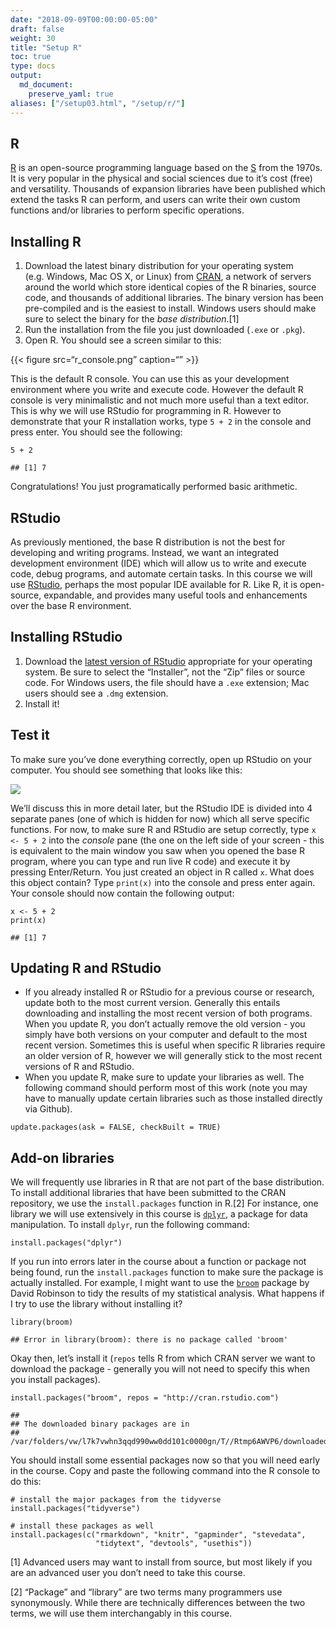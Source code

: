 ```yaml
---
date: "2018-09-09T00:00:00-05:00"
draft: false
weight: 30
title: "Setup R"
toc: true
type: docs
output:
  md_document:
    preserve_yaml: true
aliases: ["/setup03.html", "/setup/r/"]
---
```


## R

[R](https://www.r-project.org/) is an open-source programming language
based on the [S](https://en.wikipedia.org/wiki/S_(programming_language))
from the 1970s. It is very popular in the physical and social sciences
due to it’s cost (free) and versatility. Thousands of expansion
libraries have been published which extend the tasks R can perform, and
users can write their own custom functions and/or libraries to perform
specific operations.

## Installing R

1.  Download the latest binary distribution for your operating system
    (e.g. Windows, Mac OS X, or Linux) from
    [CRAN](https://cran.rstudio.com/), a network of servers around the
    world which store identical copies of the R binaries, source code,
    and thousands of additional libraries. The binary version has been
    pre-compiled and is the easiest to install. Windows users should
    make sure to select the binary for the *base distribution*.[1]
2.  Run the installation from the file you just downloaded (`.exe` or
    `.pkg`).
3.  Open R. You should see a screen similar to this:

{{&lt; figure src=“r\_console.png” caption=“” &gt;}}

This is the default R console. You can use this as your development
environment where you write and execute code. However the default R
console is very minimalistic and not much more useful than a text
editor. This is why we will use RStudio for programming in R. However to
demonstrate that your R installation works, type `5 + 2` in the console
and press enter. You should see the following:

    5 + 2

    ## [1] 7

Congratulations! You just programatically performed basic arithmetic.

## RStudio

As previously mentioned, the base R distribution is not the best for
developing and writing programs. Instead, we want an integrated
development environment (IDE) which will allow us to write and execute
code, debug programs, and automate certain tasks. In this course we will
use [RStudio](https://www.rstudio.com/products/RStudio/), perhaps the
most popular IDE available for R. Like R, it is open-source, expandable,
and provides many useful tools and enhancements over the base R
environment.

## Installing RStudio

1.  Download the [latest version of
    RStudio](https://www.rstudio.com/products/rstudio/download/)
    appropriate for your operating system. Be sure to select the
    “Installer”, not the “Zip” files or source code. For Windows users,
    the file should have a `.exe` extension; Mac users should see a
    `.dmg` extension.
2.  Install it!

## Test it

To make sure you’ve done everything correctly, open up RStudio on your
computer. You should see something that looks like this:

![](https://docs.posit.co/ide/user/ide/get-started/images/rstudio-panes-labeled.jpeg)

We’ll discuss this in more detail later, but the RStudio IDE is divided
into 4 separate panes (one of which is hidden for now) which all serve
specific functions. For now, to make sure R and RStudio are setup
correctly, type `x <- 5 + 2` into the *console* pane (the one on the
left side of your screen - this is equivalent to the main window you saw
when you opened the base R program, where you can type and run live R
code) and execute it by pressing Enter/Return. You just created an
object in R called `x`. What does this object contain? Type `print(x)`
into the console and press enter again. Your console should now contain
the following output:

    x <- 5 + 2
    print(x)

    ## [1] 7

## Updating R and RStudio

- If you already installed R or RStudio for a previous course or
  research, update both to the most current version. Generally this
  entails downloading and installing the most recent version of both
  programs. When you update R, you don’t actually remove the old
  version - you simply have both versions on your computer and default
  to the most recent version. Sometimes this is useful when specific R
  libraries require an older version of R, however we will generally
  stick to the most recent versions of R and RStudio.
- When you update R, make sure to update your libraries as well. The
  following command should perform most of this work (note you may have
  to manually update certain libraries such as those installed directly
  via Github).

<!-- -->

    update.packages(ask = FALSE, checkBuilt = TRUE)

## Add-on libraries

We will frequently use libraries in R that are not part of the base
distribution. To install additional libraries that have been submitted
to the CRAN repository, we use the `install.packages` function in R.[2]
For instance, one library we will use extensively in this course is
[`dplyr`](https://cran.r-project.org/web/packages/dplyr/index.html), a
package for data manipulation. To install `dplyr`, run the following
command:

    install.packages("dplyr")

If you run into errors later in the course about a function or package
not being found, run the `install.packages` function to make sure the
package is actually installed. For example, I might want to use the
[`broom`](https://cran.r-project.org/web/packages/broom/index.html)
package by David Robinson to tidy the results of my statistical
analysis. What happens if I try to use the library without installing
it?

    library(broom)

    ## Error in library(broom): there is no package called 'broom'

Okay then, let’s install it (`repos` tells R from which CRAN server we
want to download the package - generally you will not need to specify
this when you install packages).

    install.packages("broom", repos = "http://cran.rstudio.com")

    ## 
    ## The downloaded binary packages are in
    ##  /var/folders/vw/l7k7vwhn3qqd990ww0dd101c0000gn/T//Rtmp6AWVP6/downloaded_packages

You should install some essential packages now so that you will need
early in the course. Copy and paste the following command into the R
console to do this:

    # install the major packages from the tidyverse
    install.packages("tidyverse")

    # install these packages as well
    install.packages(c("rmarkdown", "knitr", "gapminder", "stevedata",
                       "tidytext", "devtools", "usethis"))

<!-- ## Acknowledgments -->
<!-- # ```{r child = here::here("R", "_ack_stat545.Rmd")} -->
<!-- # ``` -->

[1] Advanced users may want to install from source, but most likely if
you are an advanced user you don’t need to take this course.

[2] “Package” and “library” are two terms many programmers use
synonymously. While there are technically differences between the two
terms, we will use them interchangably in this course.
